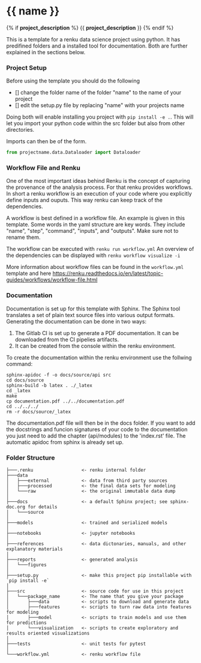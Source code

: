 # {{ name }}
{% if __project_description__ %}
{{ __project_description__ }}
{% endif %}

This is a template for a renku data science project using python. It has predifined folders and a installed tool for documentation.
Both are further explained in the sections below.

### Project Setup
Before using the template you should do the following
- [] change the folder name of the folder "name" to the name of your project
- [] edit the setup.py file by replacing "name" with your projects name

Doing both will enable installing you project with `pip install -e .`. 
This will let you import your python code within the src folder but also from other directories.

Imports can then be of the form.
```python
from projectname.data.Dataloader import Dataloader
```


### Workflow File and Renku
One of the most important ideas behind Renku is the concept of capturing the provenance of the analysis process. 
For that renku provides workflows. In short a renku workflow is an execution of your code where you explicitly define inputs and ouputs. 
This way renku can keep track of the dependencies. 

A workflow is best defined in a workflow file. An example is given in this template. Some words in the yaml structure are key words. They include "name", "step", "command", "inputs", and "outputs". Make sure not to rename them.

The workflow can be executed with `renku run workflow.yml`
An overview of the dependencies can be displayed with `renku workflow visualize -i`

More information about workflow files can be found in the `workflow.yml` template and here https://renku.readthedocs.io/en/latest/topic-guides/workflows/workflow-file.html


### Documentation
Documentation is set up for this template with Sphinx. The Sphinx tool translates a set of plain text source files into various output formats.
Generating the documentation can be done in two ways:
1. The Gitlab CI is set up to generate a PDF documentation. It can be downloaded from the CI pipelies artifacts.
2. It can be created from the console within the renku environment.

To create the documentation within the renku environment use the follwing command:
```
sphinx-apidoc -f -o docs/source/api src
cd docs/source
sphinx-build -b latex . ./_latex
cd _latex
make
cp documentation.pdf ../../documentation.pdf
cd ../../../
rm -r docs/source/_latex
```

The documentation.pdf file will then be in the docs folder.
If you want to add the docstrings and funcion signatures of your code to the documentation you just need to add the chapter (api/modules) to the 'index.rst' file. The automatic apidoc from sphinx is already set up.

### Folder Structure
```
├───.renku                  <- renku internal folder 
├───data                        
│   ├───external            <- data from third party sources
│   ├───processed           <- the final data sets for modeling
│   └───raw                 <- the original immutable data dump
│ 
├───docs                    <- a default Sphinx project; see sphinx-doc.org for details
│   └───source
│ 
├───models                  <- trained and serialized models
│ 
├───notebooks               <- jupyter notebooks
│ 
├───references              <- data dictonaries, manuals, and other explanatory materials
│ 
├───reports                 <- generated analysis
│   └───figures
│ 
├───setup.py                <- make this project pip installable with `pip install -e`          
│ 
├───src                     <- source code for use in this project
│   └───package_name        <- The name that you give your package
│       ├───data            <- scripts to download and generate data
│       ├───features        <- scripts to turn raw data into features for modeling
│       ├───model           <- scripts to train models and use them for predictions
│       └───visualization   <- scripts to create exploratory and results oriented visualizations
│ 
├───tests                   <- unit tests for pytest
│ 
└───workflow.yml            <- renku workflow file
```